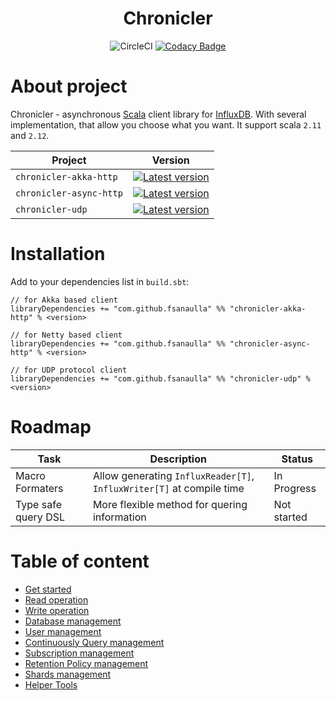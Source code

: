 <div align="center">

# Chronicler
![CircleCI](https://circleci.com/gh/fsanaulla/chronicler.svg?style=shield&circle-token=3943b9e35ee6ec63d54741e57a2833a4609b9adc)
[![Codacy Badge](https://api.codacy.com/project/badge/Grade/7e195f786666462da89b22e27600fcc8)](https://app.codacy.com/app/fsanaulla/chronicler?utm_source=github.com&utm_medium=referral&utm_content=fsanaulla/chronicler&utm_campaign=badger)
</div>

# About project
Chronicler - asynchronous [Scala](https://www.scala-lang.org/) client library for [InfluxDB](https://www.influxdata.com/).
With several implementation, that allow you choose what you want. It support scala `2.11` and `2.12`.

| Project | Version |
| ------------- | ------------- |
| `chronicler-akka-http` | [![Latest version](https://index.scala-lang.org/fsanaulla/chronicler/chronicler-akka-http/latest.svg)](https://index.scala-lang.org/fsanaulla/chronicler/chronicler-akka-http) |
| `chronicler-async-http` | [![Latest version](https://index.scala-lang.org/fsanaulla/chronicler/chronicler-async-http/latest.svg)](https://index.scala-lang.org/fsanaulla/chronicler/chronicler-async-http) |
| `chronicler-udp` | [![Latest version](https://index.scala-lang.org/fsanaulla/chronicler/chronicler-udp/latest.svg)](https://index.scala-lang.org/fsanaulla/chronicler/chronicler-udp) |

# Installation
Add to your dependencies list in `build.sbt`:
```
// for Akka based client
libraryDependencies += "com.github.fsanaulla" %% "chronicler-akka-http" % <version>

// for Netty based client
libraryDependencies += "com.github.fsanaulla" %% "chronicler-async-http" % <version>

// for UDP protocol client
libraryDependencies += "com.github.fsanaulla" %% "chronicler-udp" % <version>
```
# Roadmap

| Task | Description | Status |
| ------------- | ------------- | ---------- |
| Macro Formaters | Allow generating `InfluxReader[T]`, `InfluxWriter[T]` at compile time | In Progress |
| Type safe query DSL | More flexible method for quering information | Not started |

# Table of content
- [Get started](docs/get_started.md)
- [Read operation](docs/read_operation_notes.md)
- [Write operation](docs/write_operation_notes.md)
- [Database management](docs/database_management.md)
- [User management](docs/user_management.md)
- [Continuously Query management](docs/continuous_query-management.md)
- [Subscription management](docs/subscription_management.md)
- [Retention Policy management](docs/retention_policy_management.md)
- [Shards management](docs/shard_management.md)
- [Helper Tools](docs/helper_tools.md)

